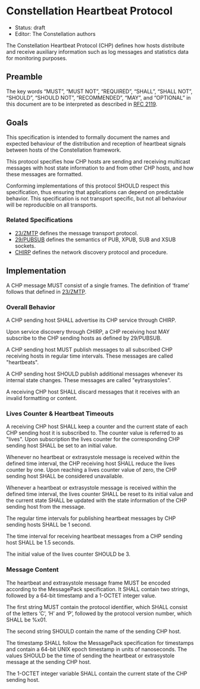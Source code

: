 # Constellation Heartbeat Protocol

* Status: draft
* Editor: The Constellation authors

The Constellation Heartbeat Protocol (CHP) defines how hosts distribute and receive auxiliary information such as log messages and statistics data for monitoring purposes.

## Preamble

The key words “MUST”, “MUST NOT”, “REQUIRED”, “SHALL”, “SHALL NOT”, “SHOULD”, “SHOULD NOT”, “RECOMMENDED”, “MAY”, and “OPTIONAL” in this document are to be interpreted as described in [RFC 2119](http://tools.ietf.org/html/rfc2119).

## Goals

This specification is intended to formally document the names and expected behaviour of the distribution and reception of heartbeat signals between hosts of the Constellation framework.

This protocol specifies how CHP hosts are sending and receiving multicast messages with host state information to and from other CHP hosts, and how these messages are formatted.

Conforming implementations of this protocol SHOULD respect this specification, thus ensuring that applications can depend on predictable behavior.
This specification is not transport specific, but not all behaviour will be reproducible on all transports.

### Related Specifications

* [23/ZMTP](http://rfc.zeromq.org/spec:23/ZMTP) defines the message transport protocol.
* [29/PUBSUB](http://rfc.zeromq.org/spec:29/PUBSUB) defines the semantics of PUB, XPUB, SUB and XSUB sockets.
* [CHIRP](https://gitlab.desy.de/constellation/constellation/-/blob/main/docs/protocols/chirp.md) defines the network discovery protocol and procedure.

## Implementation
A CHP message MUST consist of a single frames. The definition of ‘frame’ follows that defined in [23/ZMTP](http://rfc.zeromq.org/spec:23/ZMTP).

### Overall Behavior

A CHP sending host SHALL advertise its CHP service through CHIRP.

Upon service discovery through CHIRP, a CHP receiving host MAY subscribe to the CHP sending hosts as defined by 29/PUBSUB.

A CHP sending host MUST publish messages to all subscribed CHP receiving hosts in regular time intervals. These messages are called "heartbeats".

A CHP sending host SHOULD publish additional messages whenever its internal state changes. These messages are called "eytrasystoles".

A receiving CHP host SHALL discard messages that it receives with an invalid formatting or content.

### Lives Counter & Heartbeat Timeouts

A receiving CHP host SHALL keep a counter and the current state of each CHP sending host it is subscribed to. The counter value is referred to as "lives". Upon subscription the lives counter for the corresponding CHP sending host SHALL be set to an initial value.

Whenever no heartbeat or extrasystole message is received within the defined time interval, the CHP receiving host SHALL reduce the lives counter by one. Upon reaching a lives counter value of zero, the CHP sending host SHALL be considered unavailable.

Whenever a heartbeat or extrasystole message is received within the defined time interval, the lives counter SHALL be reset to its initial value and the current state SHALL be updated with the state information of the CHP sending host from the message.

The regular time intervals for publishing heartbeat messages by CHP sending hosts  SHALL be 1 second.

The time interval for receiving heartbeat messages from a CHP sending host SHALL be 1.5 seconds.

The initial value of the lives counter SHOULD be 3.

### Message Content

The heartbeat and extrasystole message frame MUST be encoded according to the MessagePack specification.
It SHALL contain two strings, followed by a 64-bit timestamp and a 1-OCTET integer value.

The first string MUST contain the protocol identifier, which SHALL consist of the letters ‘C’, ‘H’ and ‘P’, followed by the protocol version number, which SHALL be %x01.

The second string SHOULD contain the name of the sending CHP host.

The timestamp SHALL follow the MessagePack specification for timestamps and contain a 64-bit UNIX epoch timestamp in units of nanoseconds.
The values SHOULD be the time of sending the heartbeat or extrasystole message at the sending CHP host.

The 1-OCTET integer variable SHALL contain the current state of the CHP sending host.
